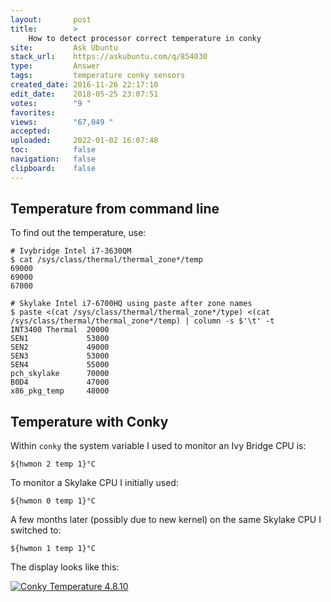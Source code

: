 ```yaml
---
layout:       post
title:        >
    How to detect processor correct temperature in conky
site:         Ask Ubuntu
stack_url:    https://askubuntu.com/q/854030
type:         Answer
tags:         temperature conky sensors
created_date: 2016-11-26 22:17:10
edit_date:    2018-05-25 23:07:51
votes:        "9 "
favorites:    
views:        "67,049 "
accepted:     
uploaded:     2022-01-02 16:07:48
toc:          false
navigation:   false
clipboard:    false
---
```


## Temperature from command line

To find out the temperature, use:

``` 
# Ivybridge Intel i7-3630QM
$ cat /sys/class/thermal/thermal_zone*/temp
69000
69000
67000

```

``` 
# Skylake Intel i7-6700HQ using paste after zone names
$ paste <(cat /sys/class/thermal/thermal_zone*/type) <(cat /sys/class/thermal/thermal_zone*/temp) | column -s $'\t' -t
INT3400 Thermal  20000
SEN1             53000
SEN2             49000
SEN3             53000
SEN4             55000
pch_skylake      70000
B0D4             47000
x86_pkg_temp     48000

```

## Temperature with Conky

Within `conky` the system variable I used to monitor an Ivy Bridge CPU is:

``` 
${hwmon 2 temp 1}°C

```

To monitor a Skylake CPU I initially used:

``` 
${hwmon 0 temp 1}°C

```

A few months later (possibly due to new kernel) on the same Skylake CPU I switched to:

``` 
${hwmon 1 temp 1}°C

```

The display looks like this:

[![Conky Temperature 4.8.10][1]][1]


  [1]: https://i.stack.imgur.com/85zjQ.png

